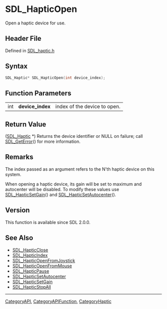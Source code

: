 # SDL_HapticOpen

Open a haptic device for use.

## Header File

Defined in [SDL_haptic.h](https://github.com/libsdl-org/SDL/blob/SDL2/include/SDL_haptic.h)

## Syntax

```c
SDL_Haptic* SDL_HapticOpen(int device_index);
```

## Function Parameters

|     |                  |                              |
| --- | ---------------- | ---------------------------- |
| int | **device_index** | index of the device to open. |

## Return Value

([SDL_Haptic](SDL_Haptic) *) Returns the device identifier or NULL on
failure; call [SDL_GetError](SDL_GetError)() for more information.

## Remarks

The index passed as an argument refers to the N'th haptic device on this
system.

When opening a haptic device, its gain will be set to maximum and
autocenter will be disabled. To modify these values use
[SDL_HapticSetGain](SDL_HapticSetGain)() and
[SDL_HapticSetAutocenter](SDL_HapticSetAutocenter)().

## Version

This function is available since SDL 2.0.0.

## See Also

- [SDL_HapticClose](SDL_HapticClose)
- [SDL_HapticIndex](SDL_HapticIndex)
- [SDL_HapticOpenFromJoystick](SDL_HapticOpenFromJoystick)
- [SDL_HapticOpenFromMouse](SDL_HapticOpenFromMouse)
- [SDL_HapticPause](SDL_HapticPause)
- [SDL_HapticSetAutocenter](SDL_HapticSetAutocenter)
- [SDL_HapticSetGain](SDL_HapticSetGain)
- [SDL_HapticStopAll](SDL_HapticStopAll)

----
[CategoryAPI](CategoryAPI), [CategoryAPIFunction](CategoryAPIFunction), [CategoryHaptic](CategoryHaptic)

